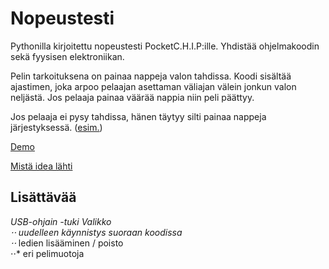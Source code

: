 # Nopeustesti
Pythonilla kirjoitettu nopeustesti PocketC.H.I.P:ille. Yhdistää ohjelmakoodin sekä fyysisen elektroniikan.

Pelin tarkoituksena on painaa nappeja valon tahdissa. Koodi sisältää ajastimen, joka arpoo pelaajan asettaman väliajan välein jonkun valon neljästä. Jos pelaaja painaa väärää nappia niin peli päättyy.

Jos pelaaja ei pysy tahdissa, hänen täytyy silti painaa nappeja järjestyksessä. ([esim.](https://youtu.be/KgpQJx6T7bk?t=156))

[Demo](https://youtu.be/KgpQJx6T7bk)

[Mistä idea lähti](https://www.youtube.com/watch?v=OFuYpUqqYDE&user=UCAcHTMDb4mxAHF0EH_HYS_Q)

## Lisättävää
*USB-ohjain -tuki
*Valikko  
⋅⋅* uudelleen käynnistys suoraan koodissa  
⋅⋅* ledien lisääminen / poisto  
⋅⋅* eri pelimuotoja  
